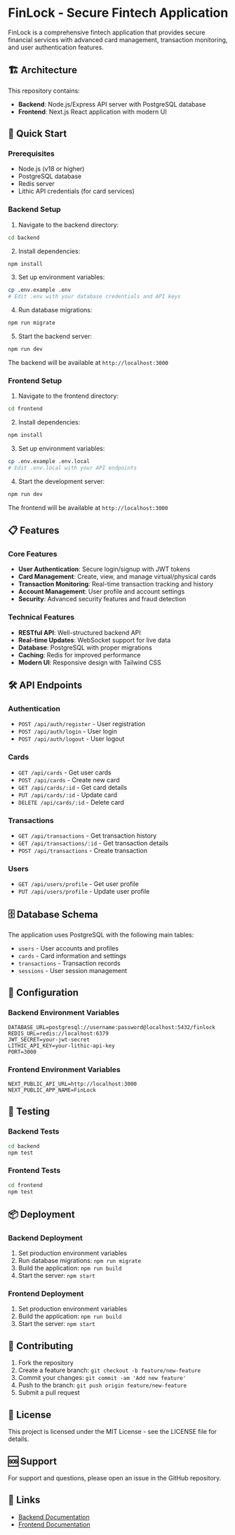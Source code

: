 # FinLock - Secure Fintech Application

FinLock is a comprehensive fintech application that provides secure financial services with advanced card management, transaction monitoring, and user authentication features.

## 🏗️ Architecture

This repository contains:
- **Backend**: Node.js/Express API server with PostgreSQL database
- **Frontend**: Next.js React application with modern UI

## 🚀 Quick Start

### Prerequisites
- Node.js (v18 or higher)
- PostgreSQL database
- Redis server
- Lithic API credentials (for card services)

### Backend Setup

1. Navigate to the backend directory:
```bash
cd backend
```

2. Install dependencies:
```bash
npm install
```

3. Set up environment variables:
```bash
cp .env.example .env
# Edit .env with your database credentials and API keys
```

4. Run database migrations:
```bash
npm run migrate
```

5. Start the backend server:
```bash
npm run dev
```

The backend will be available at `http://localhost:3000`

### Frontend Setup

1. Navigate to the frontend directory:
```bash
cd frontend
```

2. Install dependencies:
```bash
npm install
```

3. Set up environment variables:
```bash
cp .env.example .env.local
# Edit .env.local with your API endpoints
```

4. Start the development server:
```bash
npm run dev
```

The frontend will be available at `http://localhost:3000`

## 📋 Features

### Core Features
- **User Authentication**: Secure login/signup with JWT tokens
- **Card Management**: Create, view, and manage virtual/physical cards
- **Transaction Monitoring**: Real-time transaction tracking and history
- **Account Management**: User profile and account settings
- **Security**: Advanced security features and fraud detection

### Technical Features
- **RESTful API**: Well-structured backend API
- **Real-time Updates**: WebSocket support for live data
- **Database**: PostgreSQL with proper migrations
- **Caching**: Redis for improved performance
- **Modern UI**: Responsive design with Tailwind CSS

## 🛠️ API Endpoints

### Authentication
- `POST /api/auth/register` - User registration
- `POST /api/auth/login` - User login
- `POST /api/auth/logout` - User logout

### Cards
- `GET /api/cards` - Get user cards
- `POST /api/cards` - Create new card
- `GET /api/cards/:id` - Get card details
- `PUT /api/cards/:id` - Update card
- `DELETE /api/cards/:id` - Delete card

### Transactions
- `GET /api/transactions` - Get transaction history
- `GET /api/transactions/:id` - Get transaction details
- `POST /api/transactions` - Create transaction

### Users
- `GET /api/users/profile` - Get user profile
- `PUT /api/users/profile` - Update user profile

## 🗄️ Database Schema

The application uses PostgreSQL with the following main tables:
- `users` - User accounts and profiles
- `cards` - Card information and settings
- `transactions` - Transaction records
- `sessions` - User session management

## 🔧 Configuration

### Backend Environment Variables
```env
DATABASE_URL=postgresql://username:password@localhost:5432/finlock
REDIS_URL=redis://localhost:6379
JWT_SECRET=your-jwt-secret
LITHIC_API_KEY=your-lithic-api-key
PORT=3000
```

### Frontend Environment Variables
```env
NEXT_PUBLIC_API_URL=http://localhost:3000
NEXT_PUBLIC_APP_NAME=FinLock
```

## 🧪 Testing

### Backend Tests
```bash
cd backend
npm test
```

### Frontend Tests
```bash
cd frontend
npm test
```

## 📦 Deployment

### Backend Deployment
1. Set production environment variables
2. Run database migrations: `npm run migrate`
3. Build the application: `npm run build`
4. Start the server: `npm start`

### Frontend Deployment
1. Set production environment variables
2. Build the application: `npm run build`
3. Start the server: `npm start`

## 🤝 Contributing

1. Fork the repository
2. Create a feature branch: `git checkout -b feature/new-feature`
3. Commit your changes: `git commit -am 'Add new feature'`
4. Push to the branch: `git push origin feature/new-feature`
5. Submit a pull request

## 📄 License

This project is licensed under the MIT License - see the LICENSE file for details.

## 🆘 Support

For support and questions, please open an issue in the GitHub repository.

## 🔗 Links

- [Backend Documentation](./backend/README.md)
- [Frontend Documentation](./frontend/README.md)
